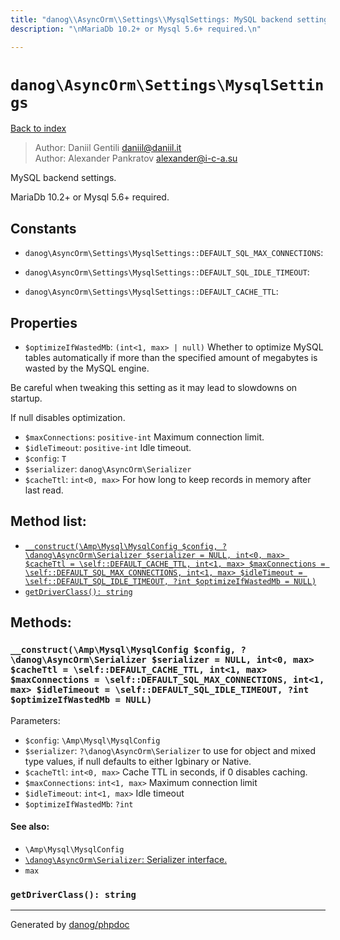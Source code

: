 ```yaml
---
title: "danog\\AsyncOrm\\Settings\\MysqlSettings: MySQL backend settings."
description: "\nMariaDb 10.2+ or Mysql 5.6+ required.\n"

---
```

# `danog\AsyncOrm\Settings\MysqlSettings`
[Back to index](../../../index.md)

> Author: Daniil Gentili <daniil@daniil.it>  
> Author: Alexander Pankratov <alexander@i-c-a.su>  
  

MySQL backend settings.  


MariaDb 10.2+ or Mysql 5.6+ required.



## Constants
* `danog\AsyncOrm\Settings\MysqlSettings::DEFAULT_SQL_MAX_CONNECTIONS`: 

* `danog\AsyncOrm\Settings\MysqlSettings::DEFAULT_SQL_IDLE_TIMEOUT`: 

* `danog\AsyncOrm\Settings\MysqlSettings::DEFAULT_CACHE_TTL`: 

## Properties
* `$optimizeIfWastedMb`: `(int<1, max> | null)` 
Whether to optimize MySQL tables automatically if more than the specified amount of megabytes is wasted by the MySQL engine.

Be careful when tweaking this setting as it may lead to slowdowns on startup.

If null disables optimization.
* `$maxConnections`: `positive-int` Maximum connection limit.
* `$idleTimeout`: `positive-int` Idle timeout.
* `$config`: `T` 
* `$serializer`: `danog\AsyncOrm\Serializer` 
* `$cacheTtl`: `int<0, max>` For how long to keep records in memory after last read.

## Method list:
* [`__construct(\Amp\Mysql\MysqlConfig $config, ?\danog\AsyncOrm\Serializer $serializer = NULL, int<0, max> $cacheTtl = \self::DEFAULT_CACHE_TTL, int<1, max> $maxConnections = \self::DEFAULT_SQL_MAX_CONNECTIONS, int<1, max> $idleTimeout = \self::DEFAULT_SQL_IDLE_TIMEOUT, ?int $optimizeIfWastedMb = NULL)`](#__construct)
* [`getDriverClass(): string`](#getDriverClass)

## Methods:
### <a name="__construct"></a> `__construct(\Amp\Mysql\MysqlConfig $config, ?\danog\AsyncOrm\Serializer $serializer = NULL, int<0, max> $cacheTtl = \self::DEFAULT_CACHE_TTL, int<1, max> $maxConnections = \self::DEFAULT_SQL_MAX_CONNECTIONS, int<1, max> $idleTimeout = \self::DEFAULT_SQL_IDLE_TIMEOUT, ?int $optimizeIfWastedMb = NULL)`




Parameters:

* `$config`: `\Amp\Mysql\MysqlConfig`   
* `$serializer`: `?\danog\AsyncOrm\Serializer` to use for object and mixed type values, if null defaults to either Igbinary or Native.  
* `$cacheTtl`: `int<0, max>` Cache TTL in seconds, if 0 disables caching.  
* `$maxConnections`: `int<1, max>` Maximum connection limit  
* `$idleTimeout`: `int<1, max>` Idle timeout  
* `$optimizeIfWastedMb`: `?int`   


#### See also: 
* `\Amp\Mysql\MysqlConfig`
* [`\danog\AsyncOrm\Serializer`: Serializer interface.](../../../danog/AsyncOrm/Serializer.md)
* `max`




### <a name="getDriverClass"></a> `getDriverClass(): string`





---
Generated by [danog/phpdoc](https://phpdoc.daniil.it)
